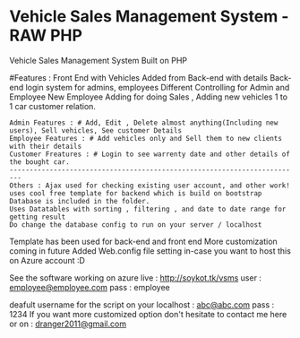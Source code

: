# Vehicle Sales Management System - RAW PHP

Vehicle Sales Management System Built on PHP

#Features : 
Front End with Vehicles Added from Back-end with details
Back-end login system for admins, employees
Different Controlling for Admin and Employee
New Employee Adding for doing Sales , Adding new vehicles
1 to 1 car customer relation.

	Admin Features : # Add, Edit , Delete almost anything(Including new users), Sell vehicles, See customer Details
	Employee Features : # Add vehicles only and Sell them to new clients with their details
	Customer Freatures : # Login to see warrenty date and other details of the bought car.
	-------------------------------------------------------------------------
	Others : Ajax used for checking existing user account, and other work! 
	uses cool free template for backend which is build on bootstrap
	Database is included in the folder. 
	Uses Datatables with sorting , filtering , and date to date range for getting result
	Do change the database config to run on your server / localhost

Template has been used for back-end and front end 
More customization coming in future
Added Web.config file setting in-case you want to host this on Azure account :D 

See the software working on azure live : 
http://soykot.tk/vsms
user : employee@employee.com
pass : employee 

deafult username for the script on your localhost : abc@abc.com
						pass : 1234
If you want more customized option don't hesitate to contact me here or on : dranger2011@gmail.com
